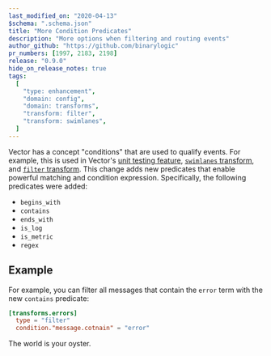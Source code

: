 ```yaml
---
last_modified_on: "2020-04-13"
$schema: ".schema.json"
title: "More Condition Predicates"
description: "More options when filtering and routing events"
author_github: "https://github.com/binarylogic"
pr_numbers: [1997, 2183, 2198]
release: "0.9.0"
hide_on_release_notes: true
tags:
  [
    "type: enhancement",
    "domain: config",
    "domain: transforms",
    "transform: filter",
    "transform: swimlanes",
  ]
---
```


Vector has a concept "conditions" that are used to qualify events. For example,
this is used in Vector's [unit testing feature][guides.unit-testing],
[`swimlanes` transform][docs.transforms.swimlanes], and
[`filter` transform][docs.transforms.filter]. This change adds new predicates
that enable powerful matching and condition expression. Specifically, the
following predicates were added:

- `begins_with`
- `contains`
- `ends_with`
- `is_log`
- `is_metric`
- `regex`

## Example

For example, you can filter all messages that contain the `error` term with
the new `contains` predicate:

```toml
[transforms.errors]
  type = "filter"
  condition."message.cotnain" = "error"
```

The world is your oyster.

[docs.transforms.filter]: /docs/reference/transforms/filter/
[docs.transforms.swimlanes]: /docs/reference/transforms/swimlanes/
[guides.unit-testing]: /guides/advanced/unit-testing/

